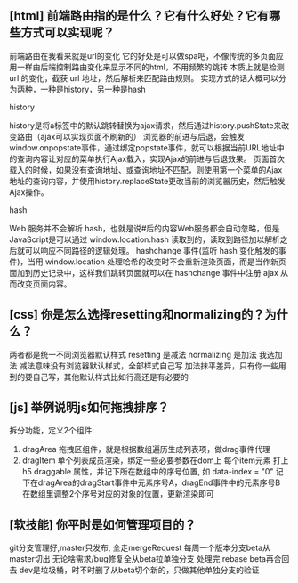 ## [html] 前端路由指的是什么？它有什么好处？它有哪些方式可以实现呢？

前端路由在我看来就是url的变化
它的好处是可以做spa吧，不像传统的多页面应用一样由后端控制路由变化来显示不同的html，不用频繁的跳转
本质上就是检测 url 的变化，截获 url 地址，然后解析来匹配路由规则。
实现方式的话大概可以分为两种，一种是history，另一种是hash

history

history是将a标签中的默认跳转替换为ajax请求，然后通过history.pushState来改变路由（ajax可以实现页面不刷新的）
浏览器的前进与后退，会触发window.onpopstate事件，通过绑定popstate事件，就可以根据当前URL地址中的查询内容让对应的菜单执行Ajax载入，实现Ajax的前进与后退效果。
页面首次载入的时候，如果没有查询地址、或查询地址不匹配，则使用第一个菜单的Ajax地址的查询内容，并使用history.replaceState更改当前的浏览器历史，然后触发Ajax操作。

hash

Web 服务并不会解析 hash，也就是说#后的内容Web服务都会自动忽略，但是JavaScript是可以通过 window.location.hash 读取到的，读取到路径加以解析之后就可以响应不同路径的逻辑处理。
hashchange 事件(监听 hash 变化触发的事件)，当用 window.location 处理哈希的改变时不会重新渲染页面，而是当作新页面加到历史记录中，这样我们跳转页面就可以在 hashchange 事件中注册 ajax 从而改变页面内容。

## [css] 你是怎么选择resetting和normalizing的？为什么？

两者都是统一不同浏览器默认样式
resetting 是减法
normalizing 是加法
我选加法
减法意味没有浏览器默认样式，全部样式自己写
加法抹平差异，只有你一些用到的要自己写，其他默认样式比如行高还是有必要的

## [js] 举例说明js如何拖拽排序？

拆分功能，定义2个组件:

1. dragArea 拖拽区组件，就是根据数组遍历生成列表项，做drag事件代理
2. dragItem 单个列表成员渲染，绑定一些必要参数在dom上
每个item元素 打上h5 draggable 属性，并记下所在数组中的序号位置, 如 data-index = "0"
记下在dragArea的dragStart事件中元素序号A，dragEnd事件中的元素序号B
在数组里调整2个序号对应的对象的位置，更新渲染即可


## [软技能] 你平时是如何管理项目的？

git分支管理好,master只发布, 全走mergeRequest
每周一个版本分支beta从master切出
无论啥需求/bug修复全从beta拉单独分支
处理完 rebase beta再合回去
dev是垃圾桶，时不时删了从beta切个新的，只做其他单独分支的验证
